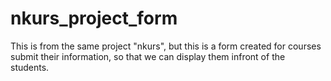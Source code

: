 # nkurs_project_form

This is from the same project "nkurs", but this is a form created for courses submit their information, so that we can display them infront of the students.
